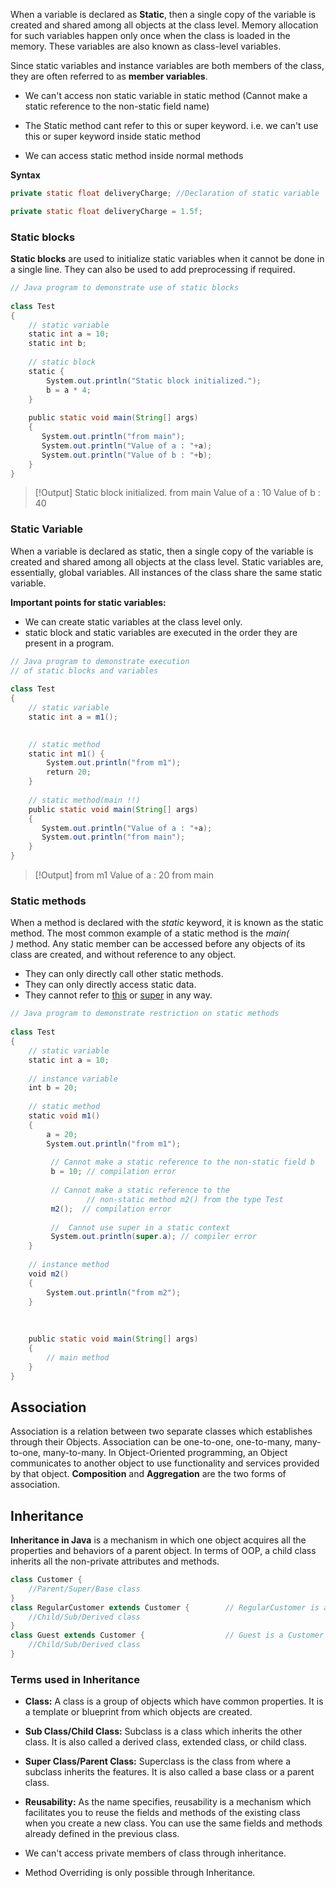 When a variable is declared as **Static**, then a single copy of the variable is created and shared among all objects at the class level. Memory allocation for such variables happen only once when the class is loaded in the memory. These variables are also known as class-level variables.

Since static variables and instance variables are both members of the class, they are often referred to as **member variables**.


- We can't access non static variable in static method (Cannot make a static reference to  the non-static field name)

- The Static method cant refer to this or super keyword. i.e. we can't use this or super keyword inside static method

- We can access static method inside normal methods


**Syntax**

```java
private static float deliveryCharge; //Declaration of static variable 
```

```java
private static float deliveryCharge = 1.5f; 

```

### **Static blocks** 

**Static blocks** are used to initialize static variables when it cannot be done in a single line. They can also be used to add preprocessing if required.

```java
// Java program to demonstrate use of static blocks
  
class Test
{
    // static variable
    static int a = 10;
    static int b;
      
    // static block
    static {
        System.out.println("Static block initialized.");
        b = a * 4;
    }
  
    public static void main(String[] args)
    {
       System.out.println("from main");
       System.out.println("Value of a : "+a);
       System.out.println("Value of b : "+b);
    }
}
```

> [!Output]
> Static block initialized.
from main
Value of a : 10
Value of b : 40


### Static Variable

When a variable is declared as static, then a single copy of the variable is created and shared among all objects at the class level. Static variables are, essentially, global variables. All instances of the class share the same static variable.

**Important points for static variables:**

-   We can create static variables at the class level only.
-   static block and static variables are executed in the order they are present in a program.

```java
// Java program to demonstrate execution
// of static blocks and variables
  
class Test
{
    // static variable
    static int a = m1();
      

    // static method
    static int m1() {
        System.out.println("from m1");
        return 20;
    }
      
    // static method(main !!)
    public static void main(String[] args)
    {
       System.out.println("Value of a : "+a);
       System.out.println("from main");
    }
}
```

> [!Output]
> from m1
Value of a : 20
from main


### Static methods

When a method is declared with the _static_ keyword, it is known as the static method. The most common example of a static method is the _main( )_ method.
Any static member can be accessed before any objects of its class are created, and without reference to any object.

-   They can only directly call other static methods.
-   They can only directly access static data.
-   They cannot refer to [this](https://www.geeksforgeeks.org/this-reference-in-java/) or [super](https://www.geeksforgeeks.org/super-keyword/) in any way.

```java
// Java program to demonstrate restriction on static methods
  
class Test
{
    // static variable
    static int a = 10;
      
    // instance variable
    int b = 20;
      
    // static method
    static void m1()
    {
        a = 20;
        System.out.println("from m1");
          
         // Cannot make a static reference to the non-static field b
         b = 10; // compilation error
                  
         // Cannot make a static reference to the 
                 // non-static method m2() from the type Test
         m2();  // compilation error
           
         //  Cannot use super in a static context
         System.out.println(super.a); // compiler error 
    }
      
    // instance method
    void m2()
    {    
        System.out.println("from m2");
    }
      
      
      
    public static void main(String[] args)
    {
        // main method 
    }
}
```

## Association

Association is a relation between two separate classes which establishes through their Objects. Association can be one-to-one, one-to-many, many-to-one, many-to-many. In Object-Oriented programming, an Object communicates to another object to use functionality and services provided by that object. **Composition** and **Aggregation** are the two forms of association.


## Inheritance

**Inheritance in Java** is a mechanism in which one object acquires all the properties and behaviors of a parent object.
In terms of OOP, a child class inherits all the non-private attributes and methods.

```java
class Customer {
	//Parent/Super/Base class
}
class RegularCustomer extends Customer {        // RegularCustomer is a Customer
	//Child/Sub/Derived class
}
class Guest extends Customer {                  // Guest is a Customer
	//Child/Sub/Derived class
}
```

### Terms used in Inheritance

-   **Class:** A class is a group of objects which have common properties. It is a template or blueprint from which objects are created.
-   **Sub Class/Child Class:** Subclass is a class which inherits the other class. It is also called a derived class, extended class, or child class.
-   **Super Class/Parent Class:** Superclass is the class from where a subclass inherits the features. It is also called a base class or a parent class.
-   **Reusability:** As the name specifies, reusability is a mechanism which facilitates you to reuse the fields and methods of the existing class when you create a new class. You can use the same fields and methods already defined in the previous class.

-  We can't access private members of class through inheritance.
- Method Overriding is only possible through Inheritance.

